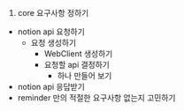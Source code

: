 1. core 요구사항 정하기
- notion api 요청하기
  - 요청 생성하기
    - WebClient 생성하기
    - 요청할 api 결정하기
      - 하나 만들어 보기
- notion api 응답받기
- reminder 만의 적절한 요구사항 없는지 고민하기